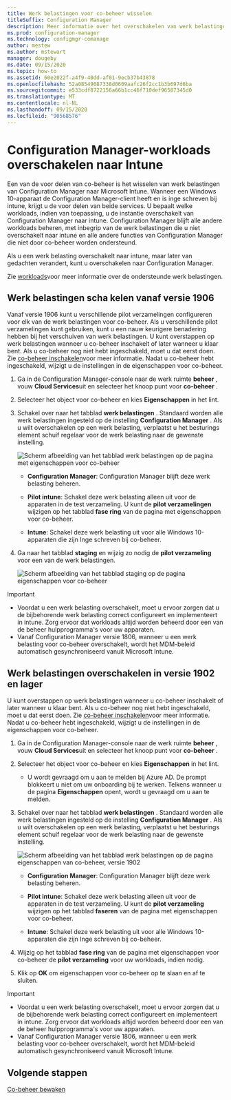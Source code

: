 ```yaml
---
title: Werk belastingen voor co-beheer wisselen
titleSuffix: Configuration Manager
description: Meer informatie over het overschakelen van werk belastingen die momenteel worden beheerd door Configuration Manager naar Microsoft Intune.
ms.prod: configuration-manager
ms.technology: configmgr-comanage
author: mestew
ms.author: mstewart
manager: dougeby
ms.date: 09/15/2020
ms.topic: how-to
ms.assetid: 60e2022f-a4f9-40dd-af01-9ecb37b43878
ms.openlocfilehash: 52a08549087338d0609aafc26f2cc1b3b697d6ba
ms.sourcegitcommit: e533cdf8722156a66b1cc46f710def96587345d0
ms.translationtype: MT
ms.contentlocale: nl-NL
ms.lasthandoff: 09/15/2020
ms.locfileid: "90568576"
---
```

# <a name="how-to-switch-configuration-manager-workloads-to-intune"></a>Configuration Manager-workloads overschakelen naar Intune

Een van de voor delen van co-beheer is het wisselen van werk belastingen van Configuration Manager naar Microsoft Intune. Wanneer een Windows 10-apparaat de Configuration Manager-client heeft en is inge schreven bij intune, krijgt u de voor delen van beide services. U bepaalt welke workloads, indien van toepassing, u de instantie overschakelt van Configuration Manager naar intune. Configuration Manager blijft alle andere workloads beheren, met inbegrip van de werk belastingen die u niet overschakelt naar intune en alle andere functies van Configuration Manager die niet door co-beheer worden ondersteund.

Als u een werk belasting overschakelt naar intune, maar later van gedachten verandert, kunt u overschakelen naar Configuration Manager.

Zie [workloads](workloads.md)voor meer informatie over de ondersteunde werk belastingen.

## <a name="switch-workloads-starting-in-version-1906"></a>Werk belastingen scha kelen vanaf versie 1906
<!--3555750 FKA 1357954 -->
Vanaf versie 1906 kunt u verschillende pilot verzamelingen configureren voor elk van de werk belastingen voor co-beheer. Als u verschillende pilot verzamelingen kunt gebruiken, kunt u een nauw keurigere benadering hebben bij het verschuiven van werk belastingen. U kunt overstappen op werk belastingen wanneer u co-beheer inschakelt of later wanneer u klaar bent. Als u co-beheer nog niet hebt ingeschakeld, moet u dat eerst doen. Zie [co-beheer inschakelen](how-to-enable.md)voor meer informatie. Nadat u co-beheer hebt ingeschakeld, wijzigt u de instellingen in de eigenschappen voor co-beheer.

1. Ga in de Configuration Manager-console naar de werk ruimte **beheer** , vouw **Cloud Services**uit en selecteer het knoop punt voor **co-beheer** .  
2. Selecteer het object voor co-beheer en kies **Eigenschappen** in het lint.  
3. Schakel over naar het tabblad **werk belastingen** . Standaard worden alle werk belastingen ingesteld op de instelling **Configuration Manager** . Als u wilt overschakelen op een werk belasting, verplaatst u het besturings element schuif regelaar voor de werk belasting naar de gewenste instelling.  

    ![Scherm afbeelding van het tabblad werk belastingen op de pagina met eigenschappen voor co-beheer](media/3555750-co-management-workloads-tab.png)

    - **Configuration Manager**: Configuration Manager blijft deze werk belasting beheren.  

    - **Pilot intune**: Schakel deze werk belasting alleen uit voor de apparaten in de test verzameling. U kunt de **pilot verzamelingen** wijzigen op het tabblad **fase ring** van de pagina met eigenschappen voor co-beheer.  

    - **Intune**: Schakel deze werk belasting uit voor alle Windows 10-apparaten die zijn Inge schreven bij co-beheer.  

4. Ga naar het tabblad **staging** en wijzig zo nodig de **pilot verzameling** voor een van de werk belastingen.
  
   ![Scherm afbeelding van het tabblad staging op de pagina eigenschappen voor co-beheer](media/3555750-co-management-staging-tab.png)

> [!Important]  
> - Voordat u een werk belasting overschakelt, moet u ervoor zorgen dat u de bijbehorende werk belasting correct configureert en implementeert in intune. Zorg ervoor dat workloads altijd worden beheerd door een van de beheer hulpprogramma's voor uw apparaten.
> - Vanaf Configuration Manager versie 1806, wanneer u een werk belasting voor co-beheer overschakelt, wordt het MDM-beleid automatisch gesynchroniseerd vanuit Microsoft Intune. <!--7087526-->

## <a name="switch-workloads-in-version-1902-and-earlier"></a>Werk belastingen overschakelen in versie 1902 en lager

U kunt overstappen op werk belastingen wanneer u co-beheer inschakelt of later wanneer u klaar bent. Als u co-beheer nog niet hebt ingeschakeld, moet u dat eerst doen. Zie [co-beheer inschakelen](how-to-enable.md)voor meer informatie. Nadat u co-beheer hebt ingeschakeld, wijzigt u de instellingen in de eigenschappen voor co-beheer.

1. Ga in de Configuration Manager-console naar de werk ruimte **beheer** , vouw **Cloud Services**uit en selecteer het knoop punt voor **co-beheer** .  

2. Selecteer het object voor co-beheer en kies **Eigenschappen** in het lint.
   - U wordt gevraagd om u aan te melden bij Azure AD. De prompt blokkeert u niet om uw onboarding bij te werken. Telkens wanneer u de pagina **Eigenschappen** opent, wordt u gevraagd om u aan te melden.

3. Schakel over naar het tabblad **werk belastingen** . Standaard worden alle werk belastingen ingesteld op de instelling **Configuration Manager** . Als u wilt overschakelen op een werk belasting, verplaatst u het besturings element schuif regelaar voor de werk belasting naar de gewenste instelling.  

    ![Scherm afbeelding van het tabblad werk belastingen op de pagina eigenschappen van co-beheer, versie 1902](media/properties-workloads.png)

    - **Configuration Manager**: Configuration Manager blijft deze werk belasting beheren.  

    - **Pilot intune**: Schakel deze werk belasting alleen uit voor de apparaten in de test verzameling. U kunt de **pilot verzameling** wijzigen op het tabblad **faseren** van de pagina met eigenschappen voor co-beheer.  

    - **Intune**: Schakel deze werk belasting uit voor alle Windows 10-apparaten die zijn Inge schreven bij co-beheer.  

4. Wijzig op het tabblad **fase ring** van de pagina met eigenschappen voor co-beheer de **pilot verzameling** voor uw workloads, indien nodig.

5. Klik op **OK** om eigenschappen voor co-beheer op te slaan en af te sluiten.

> [!Important]  
> - Voordat u een werk belasting overschakelt, moet u ervoor zorgen dat u de bijbehorende werk belasting correct configureert en implementeert in intune. Zorg ervoor dat workloads altijd worden beheerd door een van de beheer hulpprogramma's voor uw apparaten. 
> - Vanaf Configuration Manager versie 1806, wanneer u een werk belasting voor co-beheer overschakelt, wordt het MDM-beleid automatisch gesynchroniseerd vanuit Microsoft Intune. <!--7087526-->

## <a name="next-steps"></a>Volgende stappen

[Co-beheer bewaken](how-to-monitor.md)
